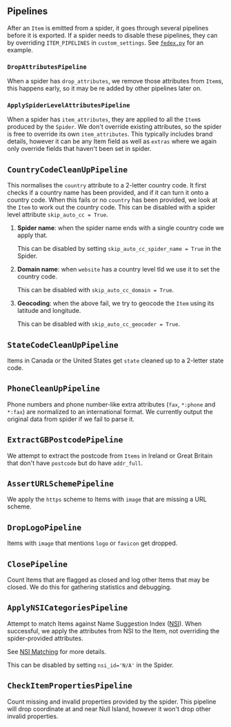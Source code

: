 ## Pipelines

After an `Item` is emitted from a spider, it goes through several pipelines before it is exported.
If a spider needs to disable these pipelines, they can by overriding `ITEM_PIPELINES` in `custom_settings`.
See [`fedex.py`](../locations/spiders/fedex.py) for an example.

### `DropAttributesPipeline`

When a spider has `drop_attributes`, we remove those attributes from `Item`s, this happens early, so it may be re added by other pipelines later on.

### `ApplySpiderLevelAttributesPipeline`

When a spider has `item_attributes`, they are applied to all the `Item`s produced by the `Spider`.
We don't override existing attributes, so the spider is free to override its own `item_attributes`.
This typically includes brand details, however it can be any Item field as well as `extras` where we again only override fields that haven't been set in spider.

## `CountryCodeCleanUpPipeline`

This normalises the `country` attribute to a 2-letter country code.
It first checks if a country name has been provided, and if it can turn it onto a country code.
When this fails or no `country` has been provided, we look at the `Item` to work out the country code.
This can be disabled with a spider level attribute `skip_auto_cc = True`.

1. **Spider name**: when the spider name ends with a single country code we apply that.

   This can be disabled by setting `skip_auto_cc_spider_name = True` in the Spider.

2. **Domain name**: when `website` has a country level tld we use it to set the country code.

   This can be disabled with `skip_auto_cc_domain = True`.

3. **Geocoding**: when the above fail, we try to geocode the `Item` using its latitude and longitude.

   This can be disabled with `skip_auto_cc_geocoder = True`.

## `StateCodeCleanUpPipeline`

Items in Canada or the United States get `state` cleaned up to a 2-letter state code.

## `PhoneCleanUpPipeline`

Phone numbers and phone number-like extra attributes (`fax`, `*:phone` and `*:fax`) are normalized to an international format.
We currently output the original data from spider if we fail to parse it.

## `ExtractGBPostcodePipeline`

We attempt to extract the postcode from `Items` in Ireland or Great Britain that don't have `postcode` but do have `addr_full`.

## `AssertURLSchemePipeline`

We apply the `https` scheme to Items with `image` that are missing a URL scheme.

## `DropLogoPipeline`

Items with `image` that mentions `logo` or `favicon` get dropped.

## `ClosePipeline`

Count Items that are flagged as closed and log other Items that may be closed.
We do this for gathering statistics and debugging.

## `ApplyNSICategoriesPipeline`

Attempt to match Items against Name Suggestion Index ([NSI](https://nsi.guide/)).
When successful, we apply the attributes from NSI to the Item, not overriding the spider-provided attributes.

See [NSI Matching](NSI_MATCHING.md) for more details.

This can be disabled by setting `nsi_id='N/A'` in the Spider.

## `CheckItemPropertiesPipeline`

Count missing and invalid properties provided by the spider.
This pipeline will drop coordinate at and near Null Island, however it won't drop other invalid properties.
